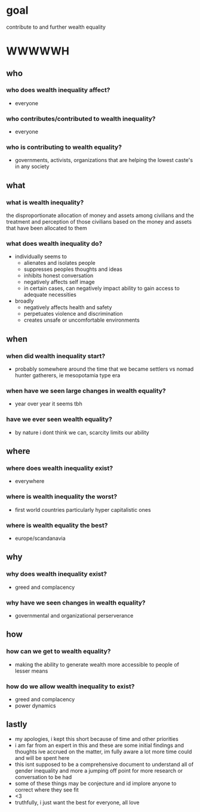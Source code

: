 # goal
contribute to and further wealth equality

# WWWWWH

## who

### who does wealth inequality affect?
- everyone

### who contributes/contributed to wealth inequality?
- everyone

### who is contributing to wealth equality?
- governments, activists, organizations that are helping the lowest caste's in any society

## what

### what is wealth inequality?
the disproportionate allocation of money and assets among civilians and the treatment and perception of those civilians based on the money and assets that have been allocated to them

### what does wealth inequality do?
- individually seems to
  - alienates and isolates people
  - suppresses peoples thoughts and ideas
  - inhibits honest conversation
  - negatively affects self image
  - in certain cases, can negatively impact ability to gain access to adequate necessities
- broadly
  - negatively affects health and safety
  - perpetuates violence and discrimination
  - creates unsafe or uncomfortable environments

## when

### when did wealth inequality start?
- probably somewhere around the time that we became settlers vs nomad hunter gatherers, ie mesopotamia type era

### when have we seen large changes in wealth equality?
- year over year it seems tbh

### have we ever seen wealth equality?
- by nature i dont think we can, scarcity limits our ability

## where

### where does wealth inequality exist?
- everywhere

### where is wealth inequality the worst?
- first world countries particularly hyper capitalistic ones

### where is wealth equality the best?
- europe/scandanavia

## why

### why does wealth inequality exist?
- greed and complacency

### why have we seen changes in wealth equality?
- governmental and organizational perserverance

## how

### how can we get to wealth equality?
- making the ability to generate wealth more accessible to people of lesser means

### how do we allow wealth inequality to exist?
- greed and complacency
- power dynamics

## lastly
- my apologies, i kept this short because of time and other priorities
- i am far from an expert in this and these are some initial findings and thoughts ive accrued on the matter, im fully aware a lot more time could and will be spent here
- this isnt supposed to be a comprehensive document to understand all of gender inequality and more a jumping off point for more research or conversation to be had
- some of these things may be conjecture and id implore anyone to correct where they see fit
- <3
- truthfully, i just want the best for everyone, all love
